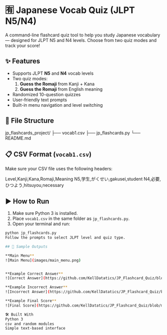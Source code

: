 # 🈶 Japanese Vocab Quiz (JLPT N5/N4)

A command-line flashcard quiz tool to help you study Japanese vocabulary — designed for JLPT N5 and N4 levels. Choose from two quiz modes and track your score!

## ✨ Features

- Supports JLPT **N5** and **N4** vocab levels
- Two quiz modes:
  1. **Guess the Romaji** from Kanji + Kana
  2. **Guess the Romaji** from English meaning
- Randomized 10-question quizzes
- User-friendly text prompts
- Built-in menu navigation and level switching

## 📁 File Structure

jp_flashcards_project/
├── vocab1.csv
├── jp_flashcards.py
└── README.md


## 📋 CSV Format (`vocab1.csv`)

Make sure your CSV file uses the following headers:

Level,Kanji,Kana,Romaji,Meaning
N5,学生,がくせい,gakusei,student
N4,必要,ひつよう,hitsuyou,necessary


## ▶️ How to Run

1. Make sure Python 3 is installed.
2. Place `vocab1.csv` in the same folder as `jp_flashcards.py`.
3. Open your terminal and run:

```bash
python jp_flashcards.py
Follow the prompts to select JLPT level and quiz type.

## 📸 Sample Outputs

**Main Menu**
![Main Menu](images/main_menu.png)


**Example Correct Answer**
![Correct Answer](https://github.com/KellDatatics/JP_Flashcard_Quiz/blob/main/images/example%20correct%20answer.png?raw=true)

**Example Incorrect Answer**
![Incorrect Answer](https://github.com/KellDatatics/JP_Flashcard_Quiz/blob/main/images/example%20incorrect%20answer.png?raw=true)

**Example Final Score**
![Final Score](https://github.com/KellDatatics/JP_Flashcard_Quiz/blob/main/images/example%20final%20score.png?raw=true)

🛠️ Built With
Python 3
csv and random modules
Simple text-based interface

